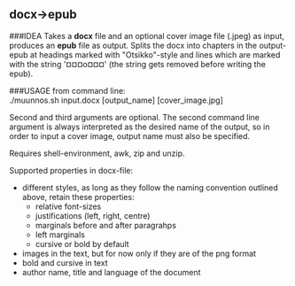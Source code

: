 ## docx->epub
###IDEA
Takes a **docx** file and an optional cover image file (.jpeg) as input, produces an **epub** file as output.
Splits the docx into chapters in the output-epub at headings marked with "Otsikko"-style and lines which are marked with the string '¤¤¤o¤¤¤' (the string gets removed before writing the epub).

###USAGE
from command line:  
./muunnos.sh input.docx [output_name] [cover_image.jpg]

Second and third arguments are optional. The second command line argument is always interpreted as the desired name of the output, so in order to input a cover image, output name must also be specified.

Requires shell-environment, awk, zip and unzip.

Supported properties in docx-file:
* different styles, as long as they follow the naming convention outlined above, retain these properties:
  * relative font-sizes
  * justifications (left, right, centre)
  * marginals before and after paragrahps
  * left marginals
  * cursive or bold by default
* images in the text, but for now only if they are of the png format
* bold and cursive in text
* author name, title and language of the document